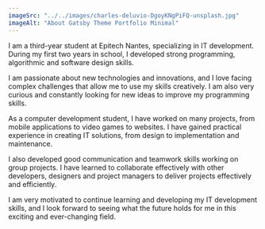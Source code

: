 ```yaml
---
imageSrc: "../../images/charles-deluvio-DgoyKNgPiFQ-unsplash.jpg"
imageAlt: "About Gatsby Theme Portfolio Minimal"
---
```


I am a third-year student at Epitech Nantes, specializing in IT development. During my first two years in school, I developed strong programming, algorithmic and software design skills.

I am passionate about new technologies and innovations, and I love facing complex challenges that allow me to use my skills creatively. I am also very curious and constantly looking for new ideas to improve my programming skills.

As a computer development student, I have worked on many projects, from mobile applications to video games to websites. I have gained practical experience in creating IT solutions, from design to implementation and maintenance.

I also developed good communication and teamwork skills working on group projects. I have learned to collaborate effectively with other developers, designers and project managers to deliver projects effectively and efficiently.

I am very motivated to continue learning and developing my IT development skills, and I look forward to seeing what the future holds for me in this exciting and ever-changing field.
